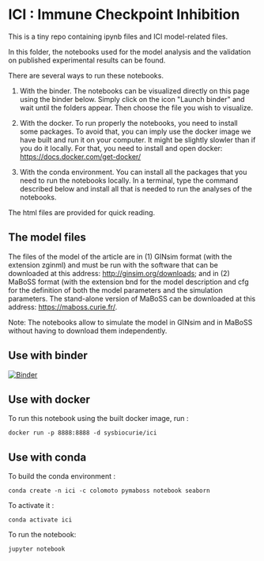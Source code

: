 # ICI : Immune Checkpoint Inhibition
This is a tiny repo containing ipynb files and ICI model-related files.

In this folder, the notebooks used for the model analysis and the validation on published experimental results can be found.

There are several ways to run these notebooks. 

1. With the binder. 
The notebooks can be visualized directly on this page using the binder below. Simply click on the icon "Launch binder" and wait until the folders appear. Then choose the file you wish to visualize.

2. With the docker. 
To run properly the notebooks, you need to install some packages. To avoid that, you can imply use the docker image we have built and run it on your computer. It might be slightly slowler than if you do it locally. For that, you need to install and open docker: https://docs.docker.com/get-docker/ 

3. With the conda environment. 
You can install all the packages that you need to run the notebooks locally. In a terminal, type the command described below and install all that is needed to run the analyses of the notebooks. 

The html files are provided for quick reading. 

## The model files
The files of the model of the article are in (1) GINsim format (with the extension zginml) and must be run with the software that can be downloaded at this address: http://ginsim.org/downloads; and in (2) MaBoSS format (with the extension bnd for the model description and cfg for the definition of both the model parameters and the simulation parameters. The stand-alone version of MaBoSS can be downloaded at this address: https://maboss.curie.fr/. 

Note: The notebooks allow to simulate the model in GINsim and in MaBoSS without having to download them independently. 


## Use with binder
[![Binder](https://mybinder.org/badge_logo.svg)](https://mybinder.org/v2/gh/sysbio-curie/ICI/master?filepath=ICI)

## Use with docker
To run this notebook using the built docker image, run : 
```
docker run -p 8888:8888 -d sysbiocurie/ici
```


## Use with conda
To build the conda environment : 
```
conda create -n ici -c colomoto pymaboss notebook seaborn
```

To activate it : 
```
conda activate ici
```

To run the notebook: 
```
jupyter notebook
```
 
